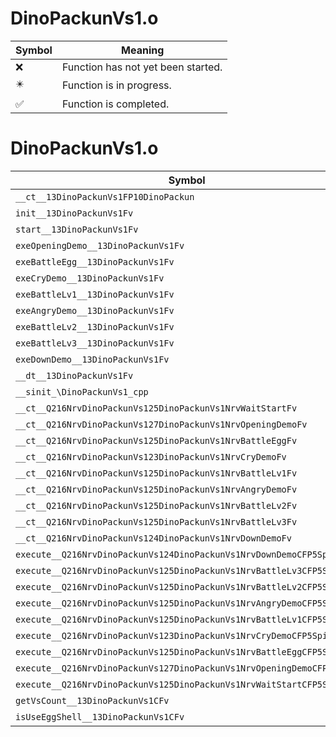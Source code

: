 # DinoPackunVs1.o
| Symbol | Meaning 
| ------------- | ------------- 
| :x: | Function has not yet been started. 
| :eight_pointed_black_star: | Function is in progress. 
| :white_check_mark: | Function is completed. 


# DinoPackunVs1.o
| Symbol | Decompiled? |
| ------------- | ------------- |
| `__ct__13DinoPackunVs1FP10DinoPackun` | :x: |
| `init__13DinoPackunVs1Fv` | :x: |
| `start__13DinoPackunVs1Fv` | :x: |
| `exeOpeningDemo__13DinoPackunVs1Fv` | :x: |
| `exeBattleEgg__13DinoPackunVs1Fv` | :x: |
| `exeCryDemo__13DinoPackunVs1Fv` | :x: |
| `exeBattleLv1__13DinoPackunVs1Fv` | :x: |
| `exeAngryDemo__13DinoPackunVs1Fv` | :x: |
| `exeBattleLv2__13DinoPackunVs1Fv` | :x: |
| `exeBattleLv3__13DinoPackunVs1Fv` | :x: |
| `exeDownDemo__13DinoPackunVs1Fv` | :x: |
| `__dt__13DinoPackunVs1Fv` | :x: |
| `__sinit_\DinoPackunVs1_cpp` | :x: |
| `__ct__Q216NrvDinoPackunVs125DinoPackunVs1NrvWaitStartFv` | :x: |
| `__ct__Q216NrvDinoPackunVs127DinoPackunVs1NrvOpeningDemoFv` | :x: |
| `__ct__Q216NrvDinoPackunVs125DinoPackunVs1NrvBattleEggFv` | :x: |
| `__ct__Q216NrvDinoPackunVs123DinoPackunVs1NrvCryDemoFv` | :x: |
| `__ct__Q216NrvDinoPackunVs125DinoPackunVs1NrvBattleLv1Fv` | :x: |
| `__ct__Q216NrvDinoPackunVs125DinoPackunVs1NrvAngryDemoFv` | :x: |
| `__ct__Q216NrvDinoPackunVs125DinoPackunVs1NrvBattleLv2Fv` | :x: |
| `__ct__Q216NrvDinoPackunVs125DinoPackunVs1NrvBattleLv3Fv` | :x: |
| `__ct__Q216NrvDinoPackunVs124DinoPackunVs1NrvDownDemoFv` | :x: |
| `execute__Q216NrvDinoPackunVs124DinoPackunVs1NrvDownDemoCFP5Spine` | :x: |
| `execute__Q216NrvDinoPackunVs125DinoPackunVs1NrvBattleLv3CFP5Spine` | :x: |
| `execute__Q216NrvDinoPackunVs125DinoPackunVs1NrvBattleLv2CFP5Spine` | :x: |
| `execute__Q216NrvDinoPackunVs125DinoPackunVs1NrvAngryDemoCFP5Spine` | :x: |
| `execute__Q216NrvDinoPackunVs125DinoPackunVs1NrvBattleLv1CFP5Spine` | :x: |
| `execute__Q216NrvDinoPackunVs123DinoPackunVs1NrvCryDemoCFP5Spine` | :x: |
| `execute__Q216NrvDinoPackunVs125DinoPackunVs1NrvBattleEggCFP5Spine` | :x: |
| `execute__Q216NrvDinoPackunVs127DinoPackunVs1NrvOpeningDemoCFP5Spine` | :x: |
| `execute__Q216NrvDinoPackunVs125DinoPackunVs1NrvWaitStartCFP5Spine` | :x: |
| `getVsCount__13DinoPackunVs1CFv` | :x: |
| `isUseEggShell__13DinoPackunVs1CFv` | :x: |
